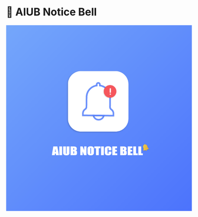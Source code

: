 # 🔔 AIUB Notice Bell 

![AIUB Notice Bell Logo](https://github.com/thealiflab/AIUBNoticeBell/blob/master/anblogo.png "")
